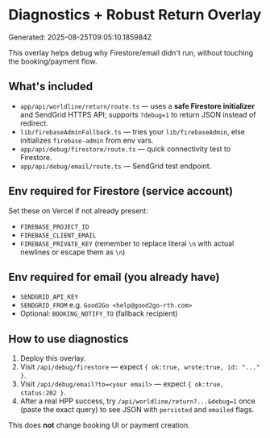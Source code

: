 # Diagnostics + Robust Return Overlay
Generated: 2025-08-25T09:05:10.185984Z

This overlay helps debug why Firestore/email didn't run, without touching the booking/payment flow.

## What's included
- `app/api/worldline/return/route.ts` — uses a **safe Firestore initializer** and SendGrid HTTPS API; supports `?debug=1` to return JSON instead of redirect.
- `lib/firebaseAdminFallback.ts` — tries your `lib/firebaseAdmin`, else initializes `firebase-admin` from env vars.
- `app/api/debug/firestore/route.ts` — quick connectivity test to Firestore.
- `app/api/debug/email/route.ts` — SendGrid test endpoint.

## Env required for Firestore (service account)
Set these on Vercel if not already present:
- `FIREBASE_PROJECT_ID`
- `FIREBASE_CLIENT_EMAIL`
- `FIREBASE_PRIVATE_KEY`  (remember to replace literal `\n` with actual newlines or escape them as `\n`)

## Env required for email (you already have)
- `SENDGRID_API_KEY`
- `SENDGRID_FROM`   e.g. `Good2Go <help@good2go-rth.com>`
- Optional: `BOOKING_NOTIFY_TO` (fallback recipient)

## How to use diagnostics
1. Deploy this overlay.
2. Visit `/api/debug/firestore` — expect `{ ok:true, wrote:true, id: "..." }`.
3. Visit `/api/debug/email?to=<your email>` — expect `{ ok:true, status:202 }`.
4. After a real HPP success, try `/api/worldline/return?...&debug=1` once (paste the exact query) to see JSON with `persisted` and `emailed` flags.

This does **not** change booking UI or payment creation.
